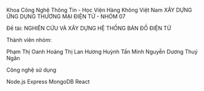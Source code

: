 Khoa Công Nghệ Thông Tin - Học Viện Hàng Không Việt Nam
XÂY DỰNG ỨNG DỤNG THƯƠNG MẠI ĐIỆN TỬ - NHÓM 07


Đề tài: NGHIÊN CỨU VÀ XÂY DỰNG HỆ THỐNG BÁN ĐỒ ĐIỆN TỬ 

Thành viên nhóm:

Phạm Thị Oanh
Hoàng Thị Lan Hương
Huỳnh Tấn Minh
Nguyễn Dương Thuý Ngân

Công nghệ sử dụng

Node.js
Express
MongoDB
React
